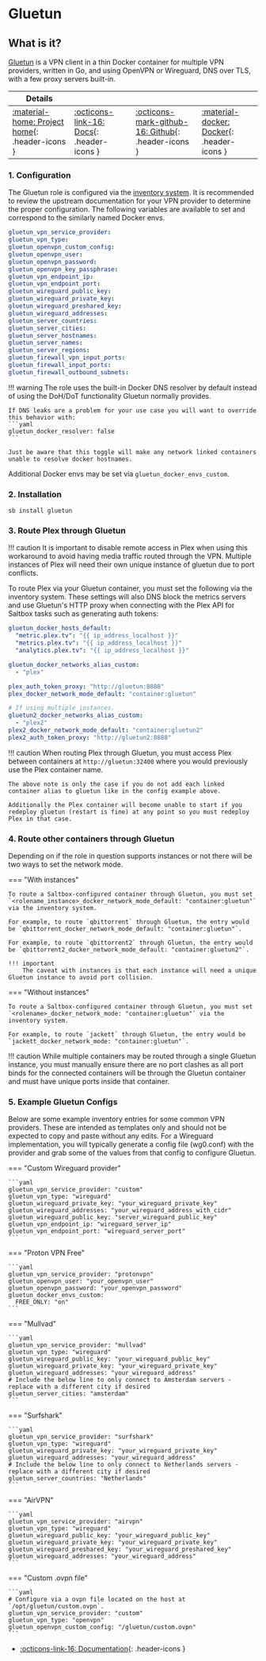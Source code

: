 # Gluetun

## What is it?

[Gluetun](https://github.com/qdm12/gluetun) is a VPN client in a thin Docker container for multiple VPN providers, written in Go, and using OpenVPN or Wireguard, DNS over TLS, with a few proxy servers built-in.

| Details     |             |             |             |
|-------------|-------------|-------------|-------------|
| [:material-home: Project home](https://github.com/qdm12/gluetun){: .header-icons } | [:octicons-link-16: Docs](https://github.com/qdm12/gluetun-wiki){: .header-icons } | [:octicons-mark-github-16: Github](https://github.com/qdm12/gluetun){: .header-icons } | [:material-docker: Docker](https://hub.docker.com/r/qmcgaw/gluetun){: .header-icons }|

### 1. Configuration

The Gluetun role is configured via the [inventory system](../saltbox/inventory/index.md). It is recommended to review the upstream documentation for your VPN provider to determine the proper configuration. The following variables are available to set and correspond to the similarly named Docker envs.

```yaml
gluetun_vpn_service_provider:
gluetun_vpn_type:
gluetun_openvpn_custom_config:
gluetun_openvpn_user:
gluetun_openvpn_password:
gluetun_openvpn_key_passphrase:
gluetun_vpn_endpoint_ip:
gluetun_vpn_endpoint_port:
gluetun_wireguard_public_key:
gluetun_wireguard_private_key:
gluetun_wireguard_preshared_key:
gluetun_wireguard_addresses:
gluetun_server_countries:
gluetun_server_cities:
gluetun_server_hostnames:
gluetun_server_names:
gluetun_server_regions:
gluetun_firewall_vpn_input_ports:
gluetun_firewall_input_ports:
gluetun_firewall_outbound_subnets:
```

!!! warning
    The role uses the built-in Docker DNS resolver by default instead of using the DoH/DoT functionality Gluetun normally provides.

    If DNS leaks are a problem for your use case you will want to override this behavior with:
    ```yaml
    gluetun_docker_resolver: false
    ```

    Just be aware that this toggle will make any network linked containers unable to resolve docker hostnames.
  

Additional Docker envs may be set via `gluetun_docker_envs_custom`.

### 2. Installation

``` shell
sb install gluetun
```

### 3. Route Plex through Gluetun

!!! caution
    It is important to disable remote access in Plex when using this workaround to avoid having media traffic routed through the VPN. Multiple instances of Plex will need their own unique instance of gluetun due to port conflicts.

To route Plex via your Gluetun container, you must set the following via the inventory system. These settings will also DNS block the metrics servers and use Gluetun's HTTP proxy when connecting with the Plex API for Saltbox tasks such as generating auth tokens:

``` yaml
gluetun_docker_hosts_default:
  "metric.plex.tv": "{{ ip_address_localhost }}"
  "metrics.plex.tv": "{{ ip_address_localhost }}"
  "analytics.plex.tv": "{{ ip_address_localhost }}"

gluetun_docker_networks_alias_custom:
  - "plex"

plex_auth_token_proxy: "http://gluetun:8888"
plex_docker_network_mode_default: "container:gluetun"

# If using multiple instances.
gluetun2_docker_networks_alias_custom:
  - "plex2"
plex2_docker_network_mode_default: "container:gluetun2"
plex2_auth_token_proxy: "http://gluetun2:8888"
```
!!! caution
    When routing Plex through Gluetun, you must access Plex between containers at `http://gluetun:32400` where you would previously use the Plex container name.

    The above note is only the case if you do not add each linked container alias to gluetun like in the config example above.

    Additionally the Plex container will become unable to start if you redeploy gluetun (restart is fine) at any point so you must redeploy Plex in that case.

### 4. Route other containers through Gluetun

Depending on if the role in question supports instances or not there will be two ways to set the network mode.

=== "With instances"

    To route a Saltbox-configured container through Gluetun, you must set `<rolename_instance>_docker_network_mode_default: "container:gluetun"` via the inventory system.
    
    For example, to route `qbittorrent` through Gluetun, the entry would be `qbittorrent_docker_network_mode_default: "container:gluetun"`.

    For example, to route `qbittorrent2` through Gluetun, the entry would be `qbittorrent2_docker_network_mode_default: "container:gluetun2"`.

    !!! important
        The caveat with instances is that each instance will need a unique Gluetun instance to avoid port collision.

=== "Without instances"

    To route a Saltbox-configured container through Gluetun, you must set `<rolename>_docker_network_mode: "container:gluetun"` via the inventory system.
    
    For example, to route `jackett` through Gluetun, the entry would be `jackett_docker_network_mode: "container:gluetun"`.

!!! caution
    While multiple containers may be routed through a single Gluetun instance, you must manually ensure there are no port clashes as all port binds for the connected containers will be through the Gluetun container and must have unique ports inside that container.

### 5. Example Gluetun Configs

Below are some example inventory entries for some common VPN providers. These are intended as templates only and should not be expected to copy and paste without any edits. For a Wireguard implementation, you will typically generate a config file (wg0.conf) with the provider and grab some of the values from that config to configure Gluetun.

=== "Custom Wireguard provider"

    ```yaml
    gluetun_vpn_service_provider: "custom"
    gluetun_vpn_type: "wireguard"
    gluetun_wireguard_private_key: "your_wireguard_private_key"
    gluetun_wireguard_addresses: "your_wireguard_address_with_cidr"
    gluetun_wireguard_public_key: "server_wireguard_public_key"
    gluetun_vpn_endpoint_ip: "wireguard_server_ip"
    gluetun_vpn_endpoint_port: "wireguard_server_port"
    ```

=== "Proton VPN Free"

    ```yaml
    gluetun_vpn_service_provider: "protonvpn"
    gluetun_openvpn_user: "your_openvpn_user"
    gluetun_openvpn_password: "your_openvpn_password"
    gluetun_docker_envs_custom:
      FREE_ONLY: "on"
    ```

=== "Mullvad"

    ```yaml
    gluetun_vpn_service_provider: "mullvad"
    gluetun_vpn_type: "wireguard"
    gluetun_wireguard_public_key: "your_wireguard_public_key"
    gluetun_wireguard_private_key: "your_wireguard_private_key"
    gluetun_wireguard_addresses: "your_wireguard_address"
    # Include the below line to only connect to Amsterdam servers - replace with a different city if desired
    gluetun_server_cities: "amsterdam"
    ```

=== "Surfshark"

    ```yaml
    gluetun_vpn_service_provider: "surfshark"
    gluetun_vpn_type: "wireguard"
    gluetun_wireguard_private_key: "your_wireguard_private_key"
    gluetun_wireguard_addresses: "your_wireguard_address"
    # Include the below line to only connect to Netherlands servers - replace with a different city if desired
    gluetun_server_countries: "Netherlands"
    ```

=== "AirVPN"

    ```yaml
    gluetun_vpn_service_provider: "airvpn"
    gluetun_vpn_type: "wireguard"
    gluetun_wireguard_public_key: "your_wireguard_public_key"
    gluetun_wireguard_private_key: "your_wireguard_private_key"
    gluetun_wireguard_preshared_key: "your_wireguard_preshared_key"
    gluetun_wireguard_addresses: "your_wireguard_address"
    ```

=== "Custom .ovpn file"

    ```yaml
    # Configure via a ovpn file located on the host at `/opt/gluetun/custom.ovpn`.
    gluetun_vpn_service_provider: "custom"
    gluetun_vpn_type: "openvpn"
    gluetun_openvpn_custom_config: "/gluetun/custom.ovpn"
    ```

- [:octicons-link-16: Documentation](https://github.com/qdm12/gluetun-wiki){: .header-icons }
